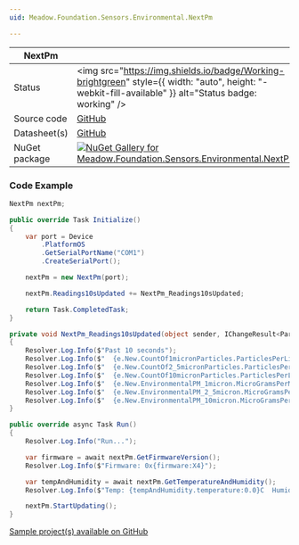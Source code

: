 ```yaml
---
uid: Meadow.Foundation.Sensors.Environmental.NextPm

---
```


| NextPm | |
|--------|--------|
| Status | <img src="https://img.shields.io/badge/Working-brightgreen" style={{ width: "auto", height: "-webkit-fill-available" }} alt="Status badge: working" /> |
| Source code | [GitHub](https://github.com/WildernessLabs/Meadow.Foundation/tree/main/Source/Meadow.Foundation.Peripherals/Sensors.Environmental.NextPm) |
| Datasheet(s) | [GitHub](https://github.com/WildernessLabs/Meadow.Foundation/tree/main/Source/Meadow.Foundation.Peripherals/Sensors.Environmental.NextPm/Datasheet) |
| NuGet package | <a href="https://www.nuget.org/packages/Meadow.Foundation.Sensors.Environmental.NextPm/" target="_blank"><img src="https://img.shields.io/nuget/v/Meadow.Foundation.Sensors.Environmental.NextPm.svg?label=Meadow.Foundation.Sensors.Environmental.NextPm" alt="NuGet Gallery for Meadow.Foundation.Sensors.Environmental.NextPm" /></a> |

### Code Example

```csharp
NextPm nextPm;

public override Task Initialize()
{
    var port = Device
        .PlatformOS
        .GetSerialPortName("COM1")
        .CreateSerialPort();

    nextPm = new NextPm(port);

    nextPm.Readings10sUpdated += NextPm_Readings10sUpdated;

    return Task.CompletedTask;
}

private void NextPm_Readings10sUpdated(object sender, IChangeResult<ParticulateReading> e)
{
    Resolver.Log.Info($"Past 10 seconds");
    Resolver.Log.Info($"  {e.New.CountOf1micronParticles.ParticlesPerLiter:0} 1 micron particles per liter");
    Resolver.Log.Info($"  {e.New.CountOf2_5micronParticles.ParticlesPerLiter:0} 2.5 micron particles per liter");
    Resolver.Log.Info($"  {e.New.CountOf10micronParticles.ParticlesPerLiter:0} 10 micron particles per liter");
    Resolver.Log.Info($"  {e.New.EnvironmentalPM_1micron.MicroGramsPerMetersCubed:0} ug/L^3 1 micron particles");
    Resolver.Log.Info($"  {e.New.EnvironmentalPM_2_5micron.MicroGramsPerMetersCubed:0} ug/L^3 1 micron particles");
    Resolver.Log.Info($"  {e.New.EnvironmentalPM_10micron.MicroGramsPerMetersCubed:0} ug/L^3 1 micron particles");
}

public override async Task Run()
{
    Resolver.Log.Info("Run...");

    var firmware = await nextPm.GetFirmwareVersion();
    Resolver.Log.Info($"Firmware: 0x{firmware:X4}");

    var tempAndHumidity = await nextPm.GetTemperatureAndHumidity();
    Resolver.Log.Info($"Temp: {tempAndHumidity.temperature:0.0}C  Humidity: {tempAndHumidity.humidity}%");

    nextPm.StartUpdating();
}


```

[Sample project(s) available on GitHub](https://github.com/WildernessLabs/Meadow.Foundation/tree/main/Source/Meadow.Foundation.Peripherals/Sensors.Environmental.NextPm/Samples/NextPm_Sample)


